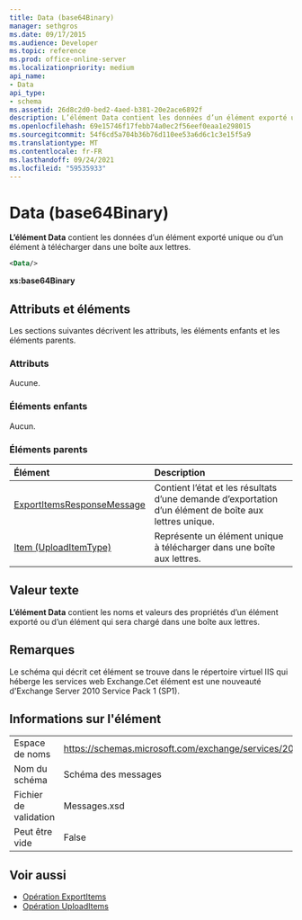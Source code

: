 ```yaml
---
title: Data (base64Binary)
manager: sethgros
ms.date: 09/17/2015
ms.audience: Developer
ms.topic: reference
ms.prod: office-online-server
ms.localizationpriority: medium
api_name:
- Data
api_type:
- schema
ms.assetid: 26d8c2d0-bed2-4aed-b381-20e2ace6892f
description: L’élément Data contient les données d’un élément exporté unique ou d’un élément à télécharger dans une boîte aux lettres.
ms.openlocfilehash: 69e15746f17febb74a0ec2f56eef0eaa1e298015
ms.sourcegitcommit: 54f6cd5a704b36b76d110ee53a6d6c1c3e15f5a9
ms.translationtype: MT
ms.contentlocale: fr-FR
ms.lasthandoff: 09/24/2021
ms.locfileid: "59535933"
---
```

# <a name="data-base64binary"></a>Data (base64Binary)

**L’élément Data** contient les données d’un élément exporté unique ou d’un élément à télécharger dans une boîte aux lettres. 
  
```XML
<Data/>
```

**xs:base64Binary**

## <a name="attributes-and-elements"></a>Attributs et éléments

Les sections suivantes décrivent les attributs, les éléments enfants et les éléments parents.
  
### <a name="attributes"></a>Attributs

Aucune.
  
### <a name="child-elements"></a>Éléments enfants

Aucun.
  
### <a name="parent-elements"></a>Éléments parents

|**Élément**|**Description**|
|:-----|:-----|
|[ExportItemsResponseMessage](exportitemsresponsemessage.md) <br/> |Contient l’état et les résultats d’une demande d’exportation d’un élément de boîte aux lettres unique.  <br/> |
|[Item (UploadItemType)](item-uploaditemtype.md) <br/> |Représente un élément unique à télécharger dans une boîte aux lettres.  <br/> |
   
## <a name="text-value"></a>Valeur texte

**L’élément Data** contient les noms et valeurs des propriétés d’un élément exporté ou d’un élément qui sera chargé dans une boîte aux lettres. 
  
## <a name="remarks"></a>Remarques

Le schéma qui décrit cet élément se trouve dans le répertoire virtuel IIS qui héberge les services web Exchange.Cet élément est une nouveauté d'Exchange Server 2010 Service Pack 1 (SP1).
  
## <a name="element-information"></a>Informations sur l'élément

|||
|:-----|:-----|
|Espace de noms  <br/> |https://schemas.microsoft.com/exchange/services/2006/messages  <br/> |
|Nom du schéma  <br/> |Schéma des messages  <br/> |
|Fichier de validation  <br/> |Messages.xsd  <br/> |
|Peut être vide  <br/> |False  <br/> |
   
## <a name="see-also"></a>Voir aussi

- [Opération ExportItems](exportitems-operation.md)
- [Opération UploadItems](uploaditems-operation.md)


